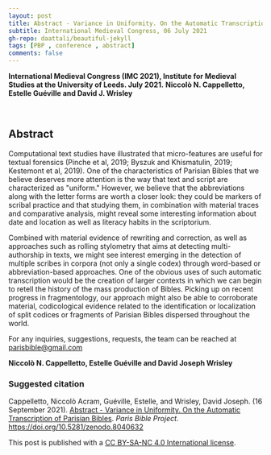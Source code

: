 ```yaml
---
layout: post
title: Abstract - Variance in Uniformity. On the Automatic Transcription of Parisian Bibles
subtitle: International Medieval Congress, 06 July 2021
gh-repo: daattali/beautiful-jekyll
tags: [PBP , conference , abstract]
comments: false
---
```


**International Medieval Congress (IMC 2021), Institute for Medieval Studies at the University of Leeds. July 2021.**
**Niccolò N. Cappelletto, Estelle Guéville and David J. Wrisley**

<br>

## Abstract

Computational text studies have illustrated that micro-features are useful for textual forensics (Pinche et al, 2019; Byszuk and Khismatulin, 2019; Kestemont et al, 2019). One of the characteristics of Parisian Bibles that we believe deserves more attention is the way that text and script are characterized as "uniform." However, we believe that the abbreviations along with the letter forms are worth a closer look: they could be markers of scribal practice and that studying them, in combination with material traces and comparative analysis, might reveal some interesting information about date and location as well as literacy habits in the scriptorium.

Combined with material evidence of rewriting and correction, as well as approaches such as rolling stylometry that aims at detecting multi-authorship in texts, we might see interest emerging in the detection of multiple scribes in corpora (not only a single codex) through word-based or abbreviation-based approaches. One of the obvious uses of such automatic transcription would be the creation of larger contexts in which we can begin to retell the history of the mass production of Bibles. Picking up on recent progress in fragmentology, our approach might also be able to corroborate material, codicological evidence related to the identification or localization of split codices or fragments of Parisian Bibles dispersed throughout the world.



For any inquiries, suggestions, requests, the team can be reached at [parisbible@gmail.com](mailto:parisbible@gmail.com)

**Niccolò N. Cappelletto, Estelle Guéville and David Joseph Wrisley**


### **Suggested citation**

Cappelletto, Niccolò Acram, Guéville, Estelle, and Wrisley, David Joseph. (16 September 2021). [Abstract - Variance in Uniformity. On the Automatic Transcription of Parisian Bibles](https://parisbible.github.io/2021-07-06-IMC2021-conf/). *Paris Bible Project*. https://doi.org/10.5281/zenodo.8040632

This post is published with a [CC BY-SA-NC 4.0 International license](https://creativecommons.org/licenses/by-nc-sa/4.0/).